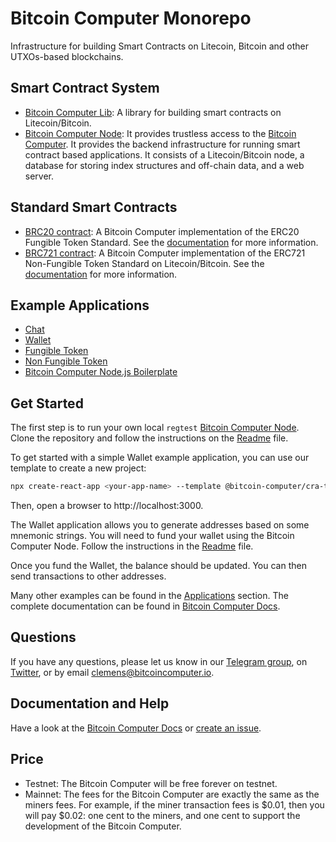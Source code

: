 # Bitcoin Computer Monorepo

Infrastructure for building Smart Contracts on Litecoin, Bitcoin and other UTXOs-based blockchains.

## Smart Contract System

* [Bitcoin Computer Lib](https://github.com/bitcoin-computer/monorepo/tree/main/packages/lib): A library for building smart contracts on Litecoin/Bitcoin.
* [Bitcoin Computer Node](https://github.com/bitcoin-computer/monorepo/tree/main/packages/node): It provides trustless access to the [Bitcoin Computer](https://github.com/bitcoin-computer/monorepo/tree/main/packages/lib). It provides the backend infrastructure for running smart contract based applications. It consists of a Litecoin/Bitcoin node, a database for storing index structures and off-chain data, and a web server.

## Standard Smart Contracts

* [BRC20 contract](https://github.com/bitcoin-computer/monorepo/tree/main/packages/BRC20): A Bitcoin Computer implementation of the ERC20 Fungible Token Standard. See the [documentation](https://docs.bitcoincomputer.io/advanced-examples/fungible-token/) for more information.
* [BRC721 contract](https://github.com/bitcoin-computer/monorepo/tree/main/packages/BRC721): A Bitcoin Computer implementation of the ERC721 Non-Fungible Token Standard on Litecoin/Bitcoin. See the [documentation](https://docs.bitcoincomputer.io/advanced-examples/non-fungible-token/) for more information.


## Example Applications

* [Chat](https://github.com/bitcoin-computer/monorepo/tree/main/packages/chat)
* [Wallet](https://github.com/bitcoin-computer/monorepo/tree/main/packages/wallet)
* [Fungible Token](https://github.com/bitcoin-computer/monorepo/tree/main/packages/fungible-token)
* [Non Fungible Token](https://github.com/bitcoin-computer/monorepo/tree/main/packages/non-fungible-token)
* [Bitcoin Computer Node.js Boilerplate](https://github.com/bitcoin-computer/monorepo/tree/main/packages/node-js-boilerplate)

## Get Started

The first step is to run your own local `regtest` [Bitcoin Computer Node](https://github.com/bitcoin-computer/monorepo/tree/main/packages/node). Clone the repository and follow the instructions on the [Readme](https://github.com/bitcoin-computer/monorepo/tree/main/packages/node) file.

To get started with a simple Wallet example application, you can use our template to create a new project:

```bash
npx create-react-app <your-app-name> --template @bitcoin-computer/cra-template
```

Then, open a browser to http://localhost:3000.

The Wallet application allows you to generate addresses based on some mnemonic strings.
You will need to fund your wallet using the Bitcoin Computer Node. Follow the instructions in the [Readme](https://github.com/bitcoin-computer/monorepo/tree/main/packages/node) file.

Once you fund the Wallet, the balance should be updated. You can then send transactions to other addresses.

Many other examples can be found in the [Applications](#applications) section. The complete documentation can be found in [Bitcoin Computer Docs](https://bitcoin-computer.gitbook.io/docs/).


## Questions

If you have any questions, please let us know in our <a href="https://t.me/thebitcoincomputer">Telegram group</a>, on <a href="https://twitter.com/TheBitcoinToken">Twitter</a>, or by email clemens@bitcoincomputer.io.

## Documentation and Help

Have a look at the [Bitcoin Computer Docs](https://bitcoin-computer.gitbook.io/docs/) or [create an issue](https://github.com/bitcoin-computer/monorepo/issues).

## Price

* Testnet: The Bitcoin Computer will be free forever on testnet.
* Mainnet: The fees for the Bitcoin Computer are exactly the same as the miners fees. For example, if the miner transaction fees is $0.01, then you will pay $0.02: one cent to the miners, and one cent to support the development of the Bitcoin Computer.
